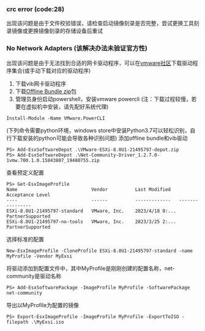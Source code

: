 ### crc error (code:28)
出现该问题是由于文件校验错误，请检查启动镜像刻录是否完整，尝试更换工具刻录镜像或更换镜像刻录的存储设备后重试

### No Network Adapters (该解决办法未验证官方性)
出现该问题是由于无法找到合适的网卡驱动程序，可以在[vmware社区][vmware-drivers]下载驱动程序集合(或手动下载对应的驱动程序)

1. 下载vib网卡驱动程序
2. 下载[Offline Bundle zip][exsi-download]包
3. 管理员身份启动powershell，安装vmware powercli
(注：下载过程较慢，若要在虚拟机中安装，请先配好系统代理)
```
Install-Module -Name VMware.PowerCLI
```

(下列命令需要python环境，windows store中安装Python3.7可以轻松识别，自行下载安装的python可能会导致各种识别问题)
添加offline bundle和vib驱动
```
PS> Add-EsxSoftwareDepot .\VMware-ESXi-8.0U1-21495797-depot.zip
PS> Add-EsxSoftwareDepot .\Net-Community-Driver_1.2.7.0-1vmw.700.1.0.15843807_19480755.zip
```
查看预定义配置
```
PS> Get-EsxImageProfile
Name                           Vendor          Last Modified   Acceptance Level
----                           ------          -------------   ----------------
ESXi-8.0U1-21495797-standard   VMware, Inc.    2023/4/18 0:... PartnerSupported
ESXi-8.0U1-21495797-no-tools   VMware, Inc.    2023/3/25 2:... PartnerSupported
```
选择标准的配置
```
New-EsxImageProfile -CloneProfile ESXi-8.0U1-21495797-standard -name MyProfile -Vendor MyExsi
```
将驱动添加到配置文件中，其中MyProfile是刚刚创建的配置名称，net-community是驱动名称
```
PS> Add-EsxSoftwarePackage -ImageProfile MyProfile -SoftwarePackage net-community
```

导出以MyProfile为配置的镜像
```
PS> Export-EsxImageProfile -ImageProfile MyProfile -ExportToISO -filepath .\MyExsi.iso
```


[^_^]:
    参考
    
[vmware-drivers]: <https://flings.vmware.com/community-networking-driver-for-esxi#instructions> (点击打开)
[exsi-download]: https://customerconnect.vmware.com/en/evalcenter?p=free-esxi8 (点击打开)
